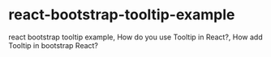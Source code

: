 # react-bootstrap-tooltip-example
react bootstrap tooltip example, How do you use Tooltip in React?, How add Tooltip in bootstrap React?
